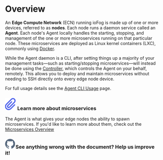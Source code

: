 # Overview

An **Edge Compute Network** (ECN) running ioFog is made up of one or more devices, referred to as **nodes**. Each node runs a daemon service called an **Agent**. Each node's Agent locally handles the starting, stopping, and management of the one or more microservices running on that particular node. These microservices are deployed as Linux kernel containers (LXC), commonly using [Docker](https://docs.docker.com/engine/docker-overview/#the-docker-platform).

While the Agent daemon is a CLI, after setting things up a majority of your management tasks—such as starting/stopping microservices—will instead be done using the [Controller](../reference-controller/overview), which controls the Agent on your behalf, remotely. This allows you to deploy and maintain microservices without needing to SSH directly onto every edge node device.

For full usage details see the [Agent CLI Usage](../reference-agent/cli-usage) page.

<aside class="notifications note">
  <h3><img src="/static/images/icos/ico-note.svg" alt=""/> Learn more about microservices</h3>
  <p>The Agent is what gives your edge nodes the ability to spawn microservices. If you'd like to learn more about them, check out the <a href="../developing-microservices/overview">Microservices Overview</a></p>
</aside>

<aside class="notifications contribute">
  <h3><img src="/static/images/icos/ico-github.svg" alt=""/>See anything wrong with the document? Help us improve it!</h3>
  <a href="https://github.com/eclipse-iofog/iofog.org/edit/develop/content/docs/3.0/reference-agent/overview.md"
    target="_blank">
    
  </a>
</aside>
